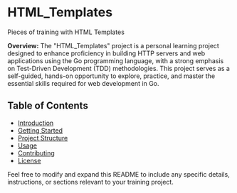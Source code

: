 # HTML_Templates
Pieces of training with HTML Templates

**Overview:**
The "HTML_Templates" project is a personal learning project designed to enhance proficiency in building HTTP servers
and web applications using the Go programming language, with a strong emphasis on Test-Driven Development (TDD) methodologies.
This project serves as a self-guided, hands-on opportunity to explore, practice,
and master the essential skills required for web development in Go.

## Table of Contents
- [Introduction](#html_templates)
- [Getting Started](#getting-started)
- [Project Structure](#project-structure)
- [Usage](#usage)
- [Contributing](#contributing)
- [License](#license)

<!-- Additional sections as needed -->

Feel free to modify and expand this README to include any specific details, instructions, or sections relevant to your training project.

